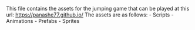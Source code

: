 This file contains the assets for the jumping game that can be played at this url: https://panashe77.github.io/
The assets are as follows: 
                            - Scripts
                            - Animations
                            - Prefabs
                            - Sprites
